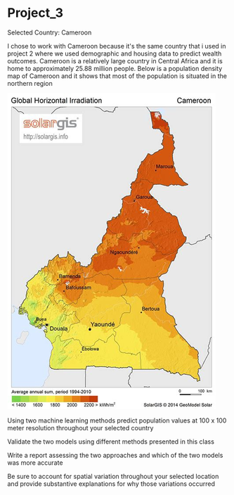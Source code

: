 # Project_3

Selected Country: Cameroon

I chose to work with Cameroon because it's the same country that i used in project 2 where we used demographic and housing data to predict wealth outcomes. 
Cameroon is a relatively large country in Central Africa and it is home to approximately 25.88 million people. Below is a population density map of Cameroon and it shows that most of the population is situated in the northern region 

![pop_map](pop_map.jpeg)


Using two machine learning methods predict population values at 100 x 100 meter resolution throughout your selected country


Validate the two models using different methods presented in this class


Write a report assessing the two approaches and which of the two models was more accurate


Be sure to account for spatial variation throughout your selected location and provide substantive explanations for why those variations occurred
